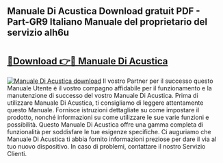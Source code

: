 ## Manuale Di Acustica Download gratuit PDF - Part-GR9 Italiano Manuale del proprietario del servizio alh6u

# <h2><a href="http://df9fi4.blite.top/?on=Manuale+Di+Acustica">🔗Download 👉🔴 Manuale Di Acustica</a></h2>

[![Manuale Di Acustica download](https://i.imgur.com/lujVjoI.png)](http://df9fi4.blite.top/?on=Manuale+Di+Acustica)
Il vostro Partner per il successo questo Manuale Utente è il vostro compagno affidabile per il funzionamento e la manutenzione di successo del vostro Manuale Di Acustica. Prima di utilizzare Manuale Di Acustica, ti consigliamo di leggere attentamente questo Manuale. Fornisce istruzioni dettagliate su come impostare il prodotto, nonché informazioni su come utilizzare le sue varie funzioni e possibilità. Questo Manuale Di Acustica offre una gamma completa di funzionalità per soddisfare le tue esigenze specifiche. Ci auguriamo che Manuale Di Acustica ti abbia fornito informazioni preziose per dare il via al tuo nuovo dispositivo. In caso di problemi, contattare il nostro Servizio Clienti.
